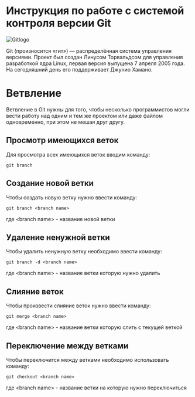 # **Инструкция по работе с системой контроля версии Git**

![Gitlogo](image\gitlogo.png)

Git (произносится «гит») — распределённая система управления версиями. Проект был создан Линусом Торвальдсом для управления разработкой ядра Linux, первая версия выпущена 7 апреля 2005 года. На сегодняшний день его поддерживает Джунио Хамано.

# Ветвление 

Ветвление в Git нужны для того, чтобы несколько программистов могли вести работу над одним и тем же проектом или даже файлом одновременно, при этом не мешая друг другу.

## Просмотр имеющихся веток

Для просмотра всех имеющихся веток вводим команду:

    git branch


## Создание новой ветки

Чтобы создать новую ветку нужно ввести команду:

    git branch <branch name>

где \<branch name\> - название новой ветки

## Удаление ненужной ветки
Чтобы удалить ненужную ветку необходимо ввести команду:

    git branch -d <branch name>

где \<branch name\> - название ветки которую нужно удалить

## Слияние веток

Чтобы произвести слияние веток нужно ввести команду:

    git merge <branch name>

где \<branch name\> - название ветки которую слить с текущей веткой

## Переключение между ветками 

Чтобы переключится между ветками необходимо использовать команду:

    git checkout <branch name>

где \<branch name\> - название ветки на которую нужно переключиться
